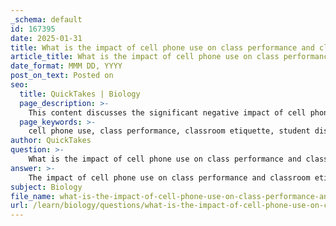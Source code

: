 ```yaml
---
_schema: default
id: 167395
date: 2025-01-31
title: What is the impact of cell phone use on class performance and classroom etiquette?
article_title: What is the impact of cell phone use on class performance and classroom etiquette?
date_format: MMM DD, YYYY
post_on_text: Posted on
seo:
  title: QuickTakes | Biology
  page_description: >-
    This content discusses the significant negative impact of cell phone use on class performance and classroom etiquette, highlighting distraction effects, engagement issues, and strategies for improvement in educational environments.
  page_keywords: >-
    cell phone use, class performance, classroom etiquette, student distraction, academic performance, engagement, active learning, classroom policies, student behavior, lecture distractions, GPA correlation, attendance impact, educational strategies
author: QuickTakes
question: >-
    What is the impact of cell phone use on class performance and classroom etiquette?
answer: >-
    The impact of cell phone use on class performance and classroom etiquette is significant and multifaceted. Based on the gathered information, here are the key points regarding this issue:\n\n1. **Negative Impact on Performance**: Research indicates that cell phone use during lectures has a clear negative impact on student performance. A study found that 75% of students surveyed used their phones during lectures, averaging about 7 times per hour. This frequent use correlates with a decrease in class average by approximately 0.36 ± 0.08 points. The distraction caused by cell phone use leads to reduced focus on lecture content, which can hinder understanding and retention of the material.\n\n2. **Distraction and Engagement**: The primary concern with cell phone use in the classroom is distraction. Students who engage with their phones are often less attentive to the lecture, which can result in a lack of comprehension and lower academic performance. This distraction not only affects individual learning but can also disrupt the overall classroom environment, impacting the etiquette and engagement of other students.\n\n3. **Classroom Etiquette**: The presence of cell phones can undermine classroom etiquette. When students are preoccupied with their devices, it can create a less respectful and engaged atmosphere. This behavior may discourage participation and interaction, which are essential for a collaborative learning environment.\n\n4. **Strategies for Improvement**: To mitigate the negative effects of cell phone use, educators can implement several strategies:\n   - **Establish Clear Policies**: Setting clear guidelines regarding cell phone use during lectures can help minimize distractions. For example, requiring phones to be silenced and out of sight can encourage students to focus on the lecture.\n   - **Encourage Active Learning**: Utilizing active learning techniques, such as random calling, group discussions, and interactive activities, can engage students and reduce the temptation to use their phones. When students are actively involved, they are less likely to be distracted by their devices.\n\n5. **Positive Correlation with Attendance**: It is also noted that class attendance has a positive correlation with GPA. Students who attend classes regularly and engage with the material are likely to perform better academically. Therefore, reducing distractions from cell phones can enhance attendance and, consequently, academic success.\n\nIn summary, cell phone use during lectures negatively impacts student grades and classroom etiquette by causing distractions and reducing engagement. Implementing clear policies and promoting active learning can help mitigate these effects, fostering a more conducive learning environment.
subject: Biology
file_name: what-is-the-impact-of-cell-phone-use-on-class-performance-and-classroom-etiquette.md
url: /learn/biology/questions/what-is-the-impact-of-cell-phone-use-on-class-performance-and-classroom-etiquette
---
```


&nbsp;